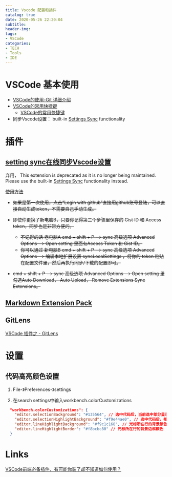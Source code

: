 ```yaml
---
title: Vscode 配置和插件
catalog: true
date: 2020-05-26 22:20:04
subtitle:
header-img:
tags:
- VSCode
categories:
- TECH
- Tools
- IDE
---
```


# VSCode 基本使用

- [VSCode的使用-Git 详细介绍](https://github.com/qianguyihao/Web/blob/master/00-%E5%89%8D%E7%AB%AF%E5%B7%A5%E5%85%B7/01-VS%20Code%E7%9A%84%E4%BD%BF%E7%94%A8.md)
- [VSCode的常用快捷键](./VSCode-%E5%BF%AB%E6%8D%B7%E9%94%AE.html)
  - [VSCode的常用快捷键](https://zhuanlan.zhihu.com/p/44044896)
- 同步Vscode设置： built-in [Settings Sync](https://code.visualstudio.com/docs/editor/settings-sync) functionality

# 插件

## [setting sync在线同步Vscode设置](http://shanalikhan.github.io/2015/12/15/Visual-Studio-Code-Sync-Settings.html)

弃用， This extension is deprecated as it is no longer being maintained. Please use the built-in [Settings Sync](https://code.visualstudio.com/docs/editor/settings-sync) functionality instead.


~~[使用方法](http://www.chengpengfei.com/2018/08/27/)~~

- ~~如果是第一次使用，点击“Login with github”直接用github账号登陆，可以直接自动生成token，不需要自己手动生成。~~

- ~~即使你更换了新电脑B，只要你记得第三个步骤里保存的 Gist ID 和 Access token，同步也是非常方便的。~~
  - ~~不记得的话 老电脑A cmd + shift + P –> sync 高级选项 Advanced Options –> Open setting 里面有Access Token 和 Gist ID。~~
  - ~~你可以通过 新电脑B cmd + shift + P –> sync 高级选项 Advanced Options –> 编辑本地扩展设置 syncLocalSettings ，将你的 token 粘贴在配置文件里，然后再执行同步/下载的配置即可。~~

- ~~cmd + shift + P –> sync 高级选项 Advanced Options –> Open setting 里勾选Auto Download， Auto Upload， Remove Extensions
Sync Extensions。~~

## [Markdown Extension Pack](https://marketplace.visualstudio.com/items?itemName=bat67.markdown-extension-pack)

## GitLens

[VSCode 插件之 - GitLens](https://cloud.tencent.com/developer/article/1810324)

# 设置

## 代码高亮颜色设置

1. File-》Preferences-》settings

2. 在search settings中输入workbench.colorCustomizations

```json
  "workbench.colorCustomizations": {
    "editor.selectionBackground": "#135564", // 选中代码后，当前选中部分显示的颜色
    "editor.selectionHighlightBackground": "#f9e44ae0", // 选中代码后，相同代码显示的颜色
    "editor.lineHighlightBackground": "#f9c1c168", // 光标所在行的背景颜色
    "editor.lineHighlightBorder": "#f8bcbc80" // 光标所在行的背景边框颜色
  }
```

# Links

[VSCode前端必备插件，有可能你装了却不知道如何使用？](https://juejin.im/post/5db66672f265da4d0e009aad#heading-31)

